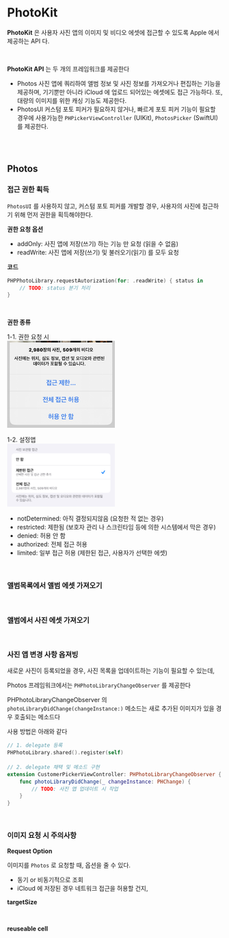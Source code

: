 # PhotoKit

**PhotoKit** 은 사용자 사진 앱의 이미지 및 비디오 에셋에 접근할 수 있도록 Apple 에서 제공하는 API 다.

</br>

**PhotoKit API** 는 두 개의 프레임워크를 제공한다

- Photos
사진 앱에 쿼리하여 앨범 정보 및 사진 정보를 가져오거나 편집하는 기능을 제공하며, 기기뿐만 아니라 iCloud 에 업로드 되어있는 에셋에도 접근 가능하다.
또, 대량의 이미지를 위한 캐싱 기능도 제공한다.
- PhotosUI
커스텀 포토 피커가 필요하지 않거나, 빠르게 포토 피커 기능이 필요할 경우에 사용가능한 `PHPickerViewController` (UIKit), `PhotosPicker` (SwiftUI) 를 제공한다.

</br>
</br>

## Photos

### 접근 권한 획득

`PhotosUI` 를 사용하지 않고, 커스텀 포토 피커를 개발할 경우,
사용자의 사진에 접근하기 위해 먼저 권한을 획득해야한다.

**권한 요청 옵션**

- addOnly: 사진 앱에 저장(쓰기) 하는 기능 만 요청 (읽을 수 없음)
- readWrite: 사진 앱에 저장(쓰기) 및 불러오기(읽기) 를 모두 요청

**코드**
```swift
PHPPhotoLibrary.requestAutorization(for: .readWrite) { status in
    // TODO: status 분기 처리
}
```

</br>

**권한 종류**


1-1. 권한 요청 시  
<img src="../Resource/Image/iOS/IOS_PhotoKit_Auth1.jpg" width="50%">

1-2. 설정앱  
<img src="../Resource/Image/iOS/IOS_PhotoKit_Auth2.jpg" width="50%">

- notDetermined: 아직 결정되지않음 (요청한 적 없는 경우)
- restricted: 제한됨 (보호자 관리 나 스크린타임 등에 의한 시스템에서 막은 경우)
- denied: 허용 안 함
- authorized: 전체 접근 허용
- limited: 일부 접근 허용 (제한된 접근, 사용자가 선택한 에셋)

</br>

### 앨범목록에서 앨범 에셋 가져오기

</br>

### 앨범에서 사진 에셋 가져오기

</br>

### 사진 앱 변경 사항 옵져빙

새로운 사진이 등록되었을 경우, 사진 목록을 업데이트하는 기능이 필요할 수 있는데,

Photos 프레임워크에서는 `PHPhotoLibraryChangeObserver` 를 제공한다

PHPhotoLibraryChangeObserver 의 `photoLibraryDidChange(changeInstance:)` 메소드는 
새로 추가된 이미지가 있을 경우 호출되는 메소드다

사용 방법은 아래와 같다

```swift
// 1. delegate 등록
PHPhotoLibrary.shared().register(self)

// 2. delegate 채택 및 메소드 구현
extension CustomerPickerViewController: PHPhotoLibraryChangeObserver {
    func photoLibraryDidChange(_ changeInstance: PHChange) {
        // TODO: 사진 앱 업데이트 시 작업
    }
}
```

</br>

### 이미지 요청 시 주의사항


**Request Option**

이미지를 `Photos` 로 요청할 때, 옵션을 줄 수 있다.  
- 동기 or 비동기적으로 조회
- iCloud 에 저장된 경우 네트워크 접근을 허용할 건지,  


**targetSize**



</br>

**reuseable cell**

</br>
